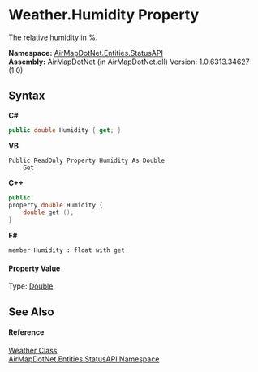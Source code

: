 # Weather.Humidity Property 
 

The relative humidity in %.

**Namespace:**&nbsp;<a href="12320c3a-5c84-cb32-046c-dfe03d44c547">AirMapDotNet.Entities.StatusAPI</a><br />**Assembly:**&nbsp;AirMapDotNet (in AirMapDotNet.dll) Version: 1.0.6313.34627 (1.0)

## Syntax

**C#**<br />
``` C#
public double Humidity { get; }
```

**VB**<br />
``` VB
Public ReadOnly Property Humidity As Double
	Get
```

**C++**<br />
``` C++
public:
property double Humidity {
	double get ();
}
```

**F#**<br />
``` F#
member Humidity : float with get

```


#### Property Value
Type: <a href="http://msdn2.microsoft.com/en-us/library/643eft0t" target="_blank">Double</a>

## See Also


#### Reference
<a href="795fa80d-48e7-5ef8-90e2-8415851a710b">Weather Class</a><br /><a href="12320c3a-5c84-cb32-046c-dfe03d44c547">AirMapDotNet.Entities.StatusAPI Namespace</a><br />